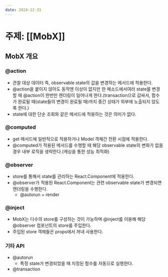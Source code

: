 ```yaml
---
date: 2024-12-31
---
```

# 주제: [[MobX]]
## MobX 개요
###  @action
- 관찰 대상 데이터 즉, observable state의 값을 변경하는 메서드에 적용한다.
- @action을 붙이지 않아도 동작엔 이상이 없지만 한 메소드에서여러 state를 변경할 때 @action이 한번만 렌더링이 일어나게 한다.(transaction으로 감싸서, 함수가 완료될 때(state들의 변경이 완료될 때)까지 중간 상태가 외부에 노출되지 않도록 한다.)
- state에 대한 단순 조회와 같은 메서드에 적용하는 것은 의미가 없다.

### @computed
- get 메서드에 일반적으로 적용하거나 Model 객체간 전환 시점에 적용한다.
- @computed가 적용된 메서드를 수행할 때 해당 observable state의 변화가 없을 경우 내부 로직을 생략한다.(캐싱을 통한 성능 최적화)

### @observer
- store를 통해서 state를 관리하는 React.Component에 적용한다.
- @observer가 적용된 React.Component는 관련 observable state가 변경되면 렌더링을 수행한다.
	- @autorun + render

### @inject
- MobX는 다수의 store를 구성하는 것이 가능하며 @inject를 이용해 해당 @observer 컴포넌트의 store를 주입한다.
- 주입된 store 객체들은 props에서 꺼내 사용한다.

### 기타 API
- @autorun
	- 특정 state가 변경되었을 때 지정된 함수를 자동으로 실행한다.
- @transaction